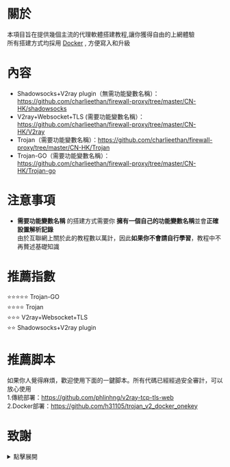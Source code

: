 # 關於
本項目旨在提供幾個主流的代理軟體搭建教程,讓你獲得自由的上網體驗      
所有搭建方式均採用 [Docker](https://hub.docker.com/) , 方便寫入和升級
# 內容
- Shadowsocks+V2ray plugin（無需功能變數名稱）：   
https://github.com/charlieethan/firewall-proxy/tree/master/CN-HK/shadowsocks     
- V2ray+Websocket+TLS (需要功能變數名稱）：   
https://github.com/charlieethan/firewall-proxy/tree/master/CN-HK/V2ray        
- Trojan（需要功能變數名稱）：https://github.com/charlieethan/firewall-proxy/tree/master/CN-HK/Trojan         
- Trojan-GO（需要功能變數名稱）：https://github.com/charlieethan/firewall-proxy/tree/master/CN-HK/Trojan-go     
# 注意事項
- **需要功能變數名稱** 的搭建方式需要你 **擁有一個自己的功能變數名稱**並會**正確設置解析記錄**     
由於互聯網上關於此的教程數以萬計，因此**如果你不會請自行學習**，教程中不再贅述基礎知識
# 推薦指數  
⭐⭐⭐⭐⭐ Trojan-GO       
⭐⭐⭐⭐ Trojan             
⭐⭐⭐ V2ray+Websocket+TLS       
⭐⭐ Shadowsocks+V2ray plugin    
# 推薦脚本	
如果你人覺得麻煩，歡迎使用下面的一鍵脚本。所有代碼已經經過安全審計，可以放心使用		
1.傳統部署：https://github.com/phlinhng/v2ray-tcp-tls-web	
2.Docker部署：https://github.com/h31105/trojan_v2_docker_onekey		
# 致謝      
<details>
<summary>點擊展開 </summary>

- [@teddysun](https://hub.docker.com/u/teddysun)    
- [Shadowsocks-libev](https://github.com/clowwindy/shadowsocks-libev/tree/master)      
- [V2ray(V2fly)](https://github.com/v2fly/v2ray-core)         
- [Trojan](https://github.com/trojan-gfw/trojan)       
- [Trojan-GO](https://github.com/p4gefau1t/trojan-go)              
- [across](https://github.com/teddysun/across)     
- [Trojan-Qt5](https://github.com/Trojan-Qt5/Trojan-Qt5)     
- [v2rayN](https://github.com/2dust/v2rayN)      
- [v2rayNG](https://github.com/2dust/v2rayNG)     
- [shadowsocks-android](https://github.com/shadowsocks/shadowsocks-android)     
- [shadowsocks-windows](https://github.com/shadowsocks/shadowsocks-windows)     
- [simple-obfs](https://github.com/shadowsocks/simple-obfs)   
</details>